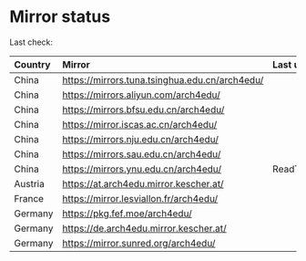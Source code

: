 <script src="./time.js"></script>
# Mirror status
Last check: <script type="text/javascript">localize(1679934278.3999062);</script>

|Country|Mirror|Last update|
|:------|:-----|:----------|
|China|https://mirrors.tuna.tsinghua.edu.cn/arch4edu/|<script type="text/javascript">localize(1679899411);</script>|
|China|https://mirrors.aliyun.com/arch4edu/|<script type="text/javascript">localize(1679811761);</script>|
|China|https://mirrors.bfsu.edu.cn/arch4edu/|<script type="text/javascript">localize(1679899411);</script>|
|China|https://mirror.iscas.ac.cn/arch4edu/|<script type="text/javascript">localize(1679899411);</script>|
|China|https://mirrors.nju.edu.cn/arch4edu/|<script type="text/javascript">localize(1679899411);</script>|
|China|https://mirrors.sau.edu.cn/arch4edu/|<script type="text/javascript">localize(1673850842);</script>|
|China|https://mirrors.ynu.edu.cn/arch4edu/|ReadTimeout|
|Austria|https://at.arch4edu.mirror.kescher.at/|<script type="text/javascript">localize(1679899411);</script>|
|France|https://mirror.lesviallon.fr/arch4edu/|<script type="text/javascript">localize(1679899411);</script>|
|Germany|https://pkg.fef.moe/arch4edu/|<script type="text/javascript">localize(1679899411);</script>|
|Germany|https://de.arch4edu.mirror.kescher.at/|<script type="text/javascript">localize(1679899411);</script>|
|Germany|https://mirror.sunred.org/arch4edu/|<script type="text/javascript">localize(1679899411);</script>|

<script src="./tablefilter/tablefilter.js"></script>
<script src="./table.js"></script>